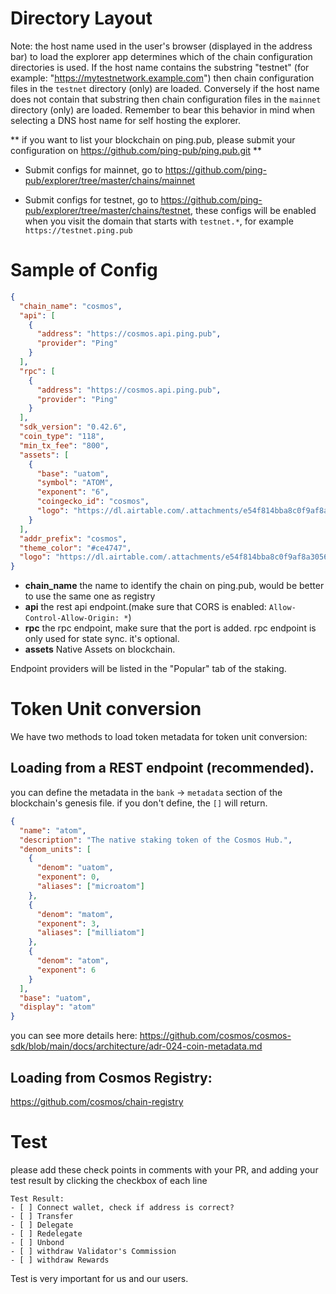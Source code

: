 # Directory Layout

Note: the host name used in the user's browser (displayed in the address bar) to load the explorer app determines which of the chain configuration directories is used.
If the host name contains the substring "testnet" (for example: "https://mytestnetwork.example.com") then chain configuration files in the `testnet` directory (only) are loaded. Conversely if the host name does not contain that substring then chain configuration files in the `mainnet` directory (only) are loaded.
Remember to bear this behavior in mind when selecting a DNS host name for self hosting the explorer.

** if you want to list your blockchain on ping.pub, please submit your configuration on https://github.com/ping-pub/ping.pub.git **

- Submit configs for mainnet, go to https://github.com/ping-pub/explorer/tree/master/chains/mainnet

- Submit configs for testnet, go to https://github.com/ping-pub/explorer/tree/master/chains/testnet, these configs will be enabled when you visit the domain that starts with `testnet.*`, for example `https://testnet.ping.pub`

# Sample of Config

```json
{
  "chain_name": "cosmos",
  "api": [
    {
      "address": "https://cosmos.api.ping.pub",
      "provider": "Ping"
    }
  ],
  "rpc": [
    {
      "address": "https://cosmos.api.ping.pub",
      "provider": "Ping"
    }
  ],
  "sdk_version": "0.42.6",
  "coin_type": "118",
  "min_tx_fee": "800",
  "assets": [
    {
      "base": "uatom",
      "symbol": "ATOM",
      "exponent": "6",
      "coingecko_id": "cosmos",
      "logo": "https://dl.airtable.com/.attachments/e54f814bba8c0f9af8a3056020210de0/2d1155fb/cosmos-hub.svg"
    }
  ],
  "addr_prefix": "cosmos",
  "theme_color": "#ce4747",
  "logo": "https://dl.airtable.com/.attachments/e54f814bba8c0f9af8a3056020210de0/2d1155fb/cosmos-hub.svg"
}
```

- **chain_name** the name to identify the chain on ping.pub, would be better to use the same one as registry
- **api** the rest api endpoint.(make sure that CORS is enabled: `Allow-Control-Allow-Origin: *`)
- **rpc** the rpc endpoint, make sure that the port is added. rpc endpoint is only used for state sync. it's optional.
- **assets** Native Assets on blockchain.

Endpoint providers will be listed in the "Popular" tab of the staking.

# Token Unit conversion

We have two methods to load token metadata for token unit conversion:

## Loading from a REST endpoint (recommended).

you can define the metadata in the `bank` -> `metadata` section of the blockchain's genesis file. if you don't define, the `[]` will return.

```json
{
  "name": "atom",
  "description": "The native staking token of the Cosmos Hub.",
  "denom_units": [
    {
      "denom": "uatom",
      "exponent": 0,
      "aliases": ["microatom"]
    },
    {
      "denom": "matom",
      "exponent": 3,
      "aliases": ["milliatom"]
    },
    {
      "denom": "atom",
      "exponent": 6
    }
  ],
  "base": "uatom",
  "display": "atom"
}
```

you can see more details here:
https://github.com/cosmos/cosmos-sdk/blob/main/docs/architecture/adr-024-coin-metadata.md

## Loading from Cosmos Registry:

https://github.com/cosmos/chain-registry

# Test

please add these check points in comments with your PR, and adding your test result by clicking the checkbox of each line

```
Test Result:
- [ ] Connect wallet, check if address is correct?
- [ ] Transfer
- [ ] Delegate
- [ ] Redelegate
- [ ] Unbond
- [ ] withdraw Validator's Commission
- [ ] withdraw Rewards
```

Test is very important for us and our users.
